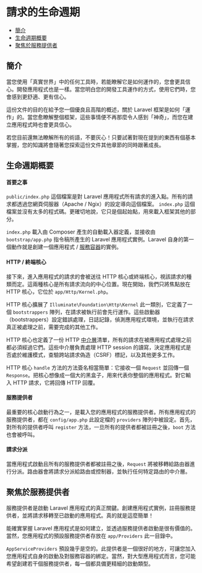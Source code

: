 # 請求的生命週期

- [簡介](#introduction)
- [生命週期概要](#lifecycle-overview)
- [聚焦於服務提供者](#focus-on-service-providers)

<a name="introduction"></a>
## 簡介

當您使用「真實世界」中的任何工具時，若能瞭解它是如何運作的，您會更具信心。開發應用程式也是一樣。當您明白您的開發工具運作的方式，使用它們時，您會感到更舒適、更有信心。

這份文件的目的在給予您一個優良且高階的概述，關於 Laravel 框架是如何「運作」的。當您愈瞭解整個框架，這些事情便不再那麼令人感到「神奇」，而您在建立應用程式時也會更具信心。

若您目前還無法瞭解所有的術語，不要灰心！只要試著對現在提到的東西有個基本掌握，您的知識將會隨著您探索這份文件其他章節的同時跟著成長。

<a name="lifecycle-overview"></a>
## 生命週期概要

#### 首要之事

`public/index.php` 這個檔案是對 Laravel 應用程式所有請求的進入點。所有的請求都透過您網頁伺服器（Apache / Ngix）的設定導向這個檔案。 `index.php` 這個檔案並沒有太多的程式碼。更確切地說，它只是個起始點，用來載入框架其他的部分。

`index.php` 載入由 Composer 產生的自動載入器定義，並接收由 `bootstrap/app.php` 指令稿所產生的 Laravel 應用程式實例。Laravel 自身的第一個動作就是創建一個應用程式 / [服務容器](/docs/5.0/container)的實例。

#### HTTP / 終端核心

接下來，進入應用程式的請求的會被送往 HTTP 核心或終端核心，視該請求的種類而定。這兩種核心是所有請求流向的中心位置。現在開始，我們只將焦點放在 HTTP 核心，它位於 `app/Http/Kernel.php`。

HTTP 核心擴展了 `Illuminate\Foundation\Http\Kernel` 此一類別，它定義了一個 `bootstrappers` 陣列，在請求被執行前會先行運作。這些啟動器（bootstrappers）設定錯誤處理，日誌記錄，偵測應用程式環境，並執行在請求真正被處理之前，需要完成的其他工作。

HTTP 核心也定義了一份 HTTP [中介層](/docs/5.0/middleware)清單，所有的請求在被應用程式處理之前都必須經過它們。這些中介層負責處理 HTTP session 的讀寫，決定應用程式是否處於維護模式，查驗跨站請求偽造（CSRF）標記，以及其他更多工作。

HTTP 核心 `handle` 方法的方法簽名相當簡單：它接收一個 `Request` 並回傳一個 `Response`。把核心想像成一個大的黑盒子，用來代表你整個的應用程式。對它輸入 HTTP 請求，它將回傳 HTTP 回覆。

#### 服務提供者

最重要的核心啟動行為之一，是載入您的應用程式的服務提供者。所有應用程式的服務提供者，都在 `config/app.php` 此設定檔的 `providers` 陣列中被設定。首先，對所有的提供者呼叫 `register` 方法，一旦所有的提供者都被註冊之後，`boot` 方法也會被呼叫。

#### 請求分派

當應用程式啟動且所有的服務提供者都被註冊之後，`Request` 將被移轉給路由器進行分派。路由器會將請求分派給路由或控制器，並執行任何特定路由的中介層。

<a name="focus-on-service-providers"></a>
## 聚焦於服務提供者

服務提供者是啟動 Laravel 應用程式的真正關鍵。創建應用程式實例，註冊服務提供者，並將請求移轉至已啟動的應用程式。真的就是這麼簡單！

能確實掌握 Laravel 應用程式是如何建立，並透過服務提供者啟動是很有價值的。當然，您應用程式的預設服務提供者存放在 `app/Providers` 此一目錄中。

`AppServiceProviders` 預設幾乎是空的。此提供者是一個很好的地方，可讓您加入您應用程式自身的啟動及對服務容器的綁定。當然，對大型應用程式而言，您可能希望創建若干個服務提供者，每一個都具備更精細的啟動類型。 
